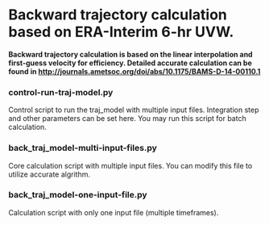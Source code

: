 # Backward trajectory calculation based on ERA-Interim 6-hr UVW.

**Backward trajectory calculation is based on the linear interpolation and first-guess velocity for efficiency. Detailed accurate calculation can be found in http://journals.ametsoc.org/doi/abs/10.1175/BAMS-D-14-00110.1**

### control-run-traj-model.py
Control script to run the traj_model with multiple input files. Integration step and other parameters can be set here. You may run this script for batch calculation.

### back_traj_model-multi-input-files.py 
Core calculation script with multiple input files. You can modify this file to utilize accurate algrithm.

### back_traj_model-one-input-file.py
Calculation script with only one input file (multiple timeframes).

